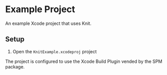 # Example Project

An example Xcode project that uses Knit.

## Setup

1. Open the `KnitExample.xcodeproj` project

The project is configured to use the Xcode Build Plugin vended by the SPM package.

